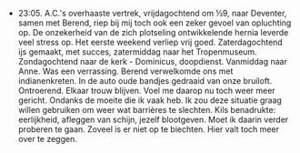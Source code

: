 - 23:05. A.C.'s overhaaste vertrek, vrijdagochtend om ½9, naar Deventer, samen met Berend, riep bij mij toch ook een zeker gevoel van opluchting op. De onzekerheid van de zich plotseling ontwikkelende hernia leverde veel stress op. Het eerste weekend verliep vrij goed. Zaterdagochtend ijs gemaakt, met succes, zatermiddag naar het Tropenmuseum. Zondagochtend naar de kerk - Dominicus, doopdienst. Vanmiddag naar Anne. Was een verrassing. Berend verwelkomde ons met indianenkreten. In de auto oude bandjes gedraaid van onze bruiloft. Ontroerend. Elkaar trouw blijven. Voel me daarop nu toch weer meer gericht. Ondanks de moeite die ik vaak heb. Ik zou deze situatie graag willen gebruiken om weer wat barrières te slechten. Kils benadrukte: eerlijkheid, afleggen van schijn, jezelf blootgeven. Moet ik daarin verder proberen te gaan. Zoveel is er niet op te biechten. Hier valt toch meer over te zeggen.